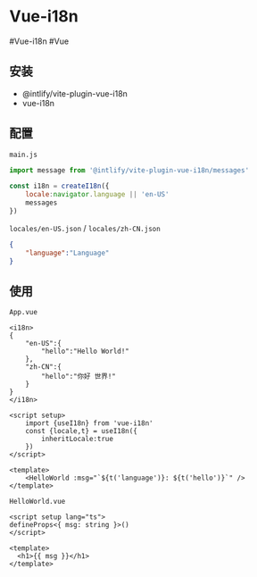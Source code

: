 # Vue-i18n

#Vue-i18n #Vue

## 安装

- @intlify/vite-plugin-vue-i18n
- vue-i18n

## 配置

`main.js`

```js
import message from '@intlify/vite-plugin-vue-i18n/messages'

const i18n = createI18n({
	locale:navigator.language || 'en-US'
	messages
})
```

`locales/en-US.json` / `locales/zh-CN.json`

```json
{
	"language":"Language"
}
```

## 使用

`App.vue`

```vue
<i18n>
{
	"en-US":{
		"hello":"Hello World!"
	},
	"zh-CN":{
		"hello":"你好 世界!"
	}
}
</i18n>

<script setup>
	import {useI18n} from 'vue-i18n'
	const {locale,t} = useI18n({
		inheritLocale:true
	})
</script>

<template>
	<HelloWorld :msg="`${t('language')}: ${t('hello')}`" />
</template>
```

`HelloWorld.vue`

```vue
<script setup lang="ts">
defineProps<{ msg: string }>()
</script>

<template>
  <h1>{{ msg }}</h1>
</template>
```